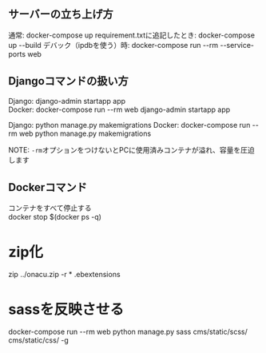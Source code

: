 ## サーバーの立ち上げ方

通常: docker-compose up
requirement.txtに追記したとき: docker-compose up --build
デバック（ipdbを使う）時: docker-compose run --rm --service-ports web

## Djangoコマンドの扱い方

Django: django-admin startapp app  
Docker: docker-compose run --rm web django-admin startapp app

Django: python manage.py makemigrations
Docker: docker-compose run --rm web python manage.py makemigrations

NOTE: ```-rm```オプションをつけないとPCに使用済みコンテナが溢れ、容量を圧迫します

## Dockerコマンド  

コンテナをすべて停止する  
docker stop $(docker ps -q)

# zip化
zip ../onacu.zip -r * .ebextensions

# sassを反映させる
docker-compose run --rm web python manage.py sass cms/static/scss/ cms/static/css/ -g